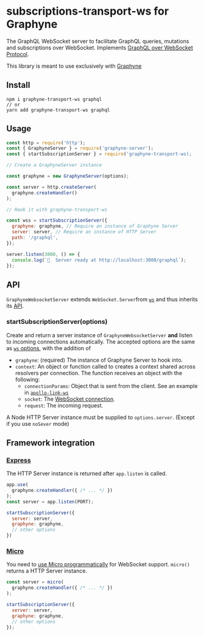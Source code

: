 # subscriptions-transport-ws for Graphyne

The GraphQL WebSocket server to facilitate GraphQL queries, mutations and subscriptions over WebSocket. Implements [GraphQL over WebSocket Protocol](https://github.com/apollographql/subscriptions-transport-ws/blob/master/PROTOCOL.md).

This library is meant to use exclusively with [Graphyne](/)

## Install

```shell
npm i graphyne-transport-ws graphql
// or
yarn add graphyne-transport-ws graphql
```

## Usage

```javascript
const http = require('http');
const { GraphyneServer } = require('graphyne-server');
const { startSubscriptionServer } = require('graphyne-transport-ws);

// Create a GraphyneServer instance

const graphyne = new GraphyneServer(options);

const server = http.createServer(
  graphyne.createHandler()
);

// Hook it with graphyne-transport-ws

const wss = startSubscriptionServer({
  graphyne: graphyne, // Require an instance of Graphyne Server
  server: server, // Require an instance of HTTP Server
  path: '/graphql',
});

server.listen(3000, () => {
  console.log(`🚀  Server ready at http://localhost:3000/graphql`);
});
```

## API

`GraphyneWebsocketServer` extends `WebSocket.Server`from [`ws`](https://www.npmjs.com/package/ws) and thus inherits its [API](https://github.com/websockets/ws/blob/HEAD/doc/ws.md).

### startSubscriptionServer(options)

Create and return a server instance of `GraphyneWebsocketServer` **and** listen to incoming connections automatically. The accepted options are the same as [`ws` options](https://github.com/websockets/ws/blob/HEAD/doc/ws.md#new-websocketserveroptions-callback), with the addition of

- `graphyne`: (required) The instance of Graphyne Server to hook into.
- `context`: An object or function called to creates a context shared across resolvers per connection. The function receives an object with the following:
  - `connectionParams`: Object that is sent from the client. See an example in [`apollo-link-ws`](https://www.apollographql.com/docs/react/data/subscriptions/#authentication-over-websocket)
  - `socket`: The [WebSocket connection](https://github.com/websockets/ws/blob/HEAD/doc/ws.md#event-connection).
  - `request`: The incoming request.

A Node HTTP Server instance must be supplied to `options.server`. (Except if you use `noSever` mode)

## Framework integration

### [Express](https://github.com/expressjs/express)

The HTTP Server instance is returned after `app.listen` is called.

```javascript
app.use(
  graphyne.createHandler({ /* ... */ })
);
const server = app.listen(PORT);

startSubscriptionServer({
  server: server,
  graphyne: graphyne,
  // other options
})
```

### [Micro](https://github.com/zeit/micro)

You need to [use Micro programmatically](https://www.npmjs.com/package/micro#programmatic-use) for WebSocket support. `micro()` returns a HTTP Server instance.

```javascript
const server = micro(
  graphyne.createHandler({ /* ... */ })
);

startSubscriptionServer({
  server: server,
  graphyne: graphyne,
  // other options
});
```
